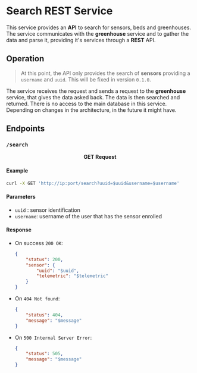 # Search REST Service

This service provides an __API__ to search for sensors, beds and greenhouses. The service communicates with the __greenhouse__ service and to gather the data and parse it, providing it's services through a __REST__ API.

## Operation

> At this point, the API only provides the search of __sensors__ providing a `username` and `uuid`. This will be fixed in version `0.1.0`.

The service receives the request and sends a request to the __greenhouse__ service, that gives the data asked back. The data is then searched and returned. There is no access to the main database in this service. Depending on changes in the architecture, in the future it might have.

## Endpoints

### `/search`

<p align="center"><b>GET Request</b></p>

#### Example

```bash
curl -X GET 'http://ip:port/search?uuid=$uuid&username=$username'
```

#### Parameters

- `uuid` : sensor identification
- `username`: username of the user that has the sensor enrolled

#### Response

- On success `200 OK`:

    ```json
    {
        "status": 200,
        "sensor": {
            "uuid": "$uuid",
            "telemetric": "$telemetric"
        }
    }
    ```

- On `404 Not found`:

    ```json
    {
        "status": 404,
        "message": "$message"
    }
    ```

- On `500 Internal Server Error`:
  
    ```json
    {
        "status": 505,
        "message": "$message"
    }
    ```